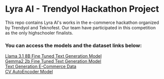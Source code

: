 <h1>Lyra AI - Trendyol Hackathon Project</h1>
<p>This repo contains Lyra AI's works in the e-commerce hackathon organized by Trendyol and Teknofest. Our team have participated in this competition as the only highschooler finalists.</p>
<h3>You can access the models and the dataset links below:</h3>
<a href="https://huggingface.co/ahmeterdempmk/Llama3.1-8B-Trendyol-Hackathon-Tuned">Llama 3.1 8B Fine Tuned Text Generation Model</a>
<br>
<a href="https://huggingface.co/ahmeterdempmk/Gemma2-2b-E-Commerce-Tuned">Gemma2 2b Fine Tuned Text Generation Model</a>
<br>
<a href="https://huggingface.co/datasets/ahmeterdempmk/E-Commerce-Fine-Tune-Data">Text Generation E-Commerce Data</a>
<br>
<a href="https://huggingface.co/emirkaanozdemr/Trendyol-Hackathon-Autoencoder-Model">CV AutoEncoder Model</a>
